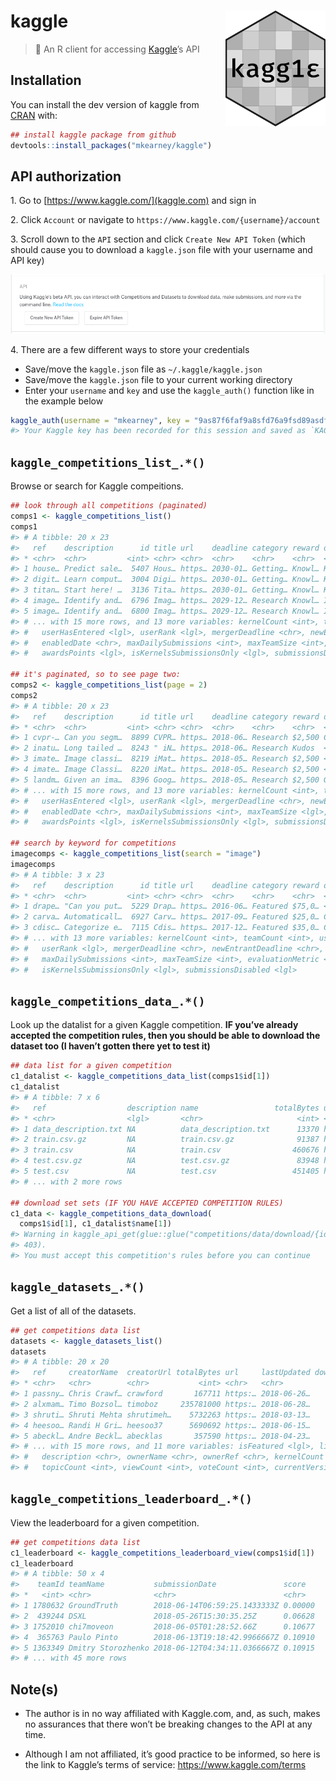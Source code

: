 
<!-- README.md is generated from README.Rmd. Please edit that file -->

# kaggle <img src="man/figures/logo.png" width="160px" align="right" />

> 🏁 An R client for accessing [Kaggle](https://www.kaggle.com)’s API

## Installation

You can install the dev version of kaggle from
[CRAN](https://github.com/mkearney/kaggle) with:

``` r
## install kaggle package from github
devtools::install_packages("mkearney/kaggle")
```

## API authorization

<span>1.</span> Go to [https://www.kaggle.com/](kaggle.com) and sign in

<span>2.</span> Click `Account` or navigate to
`https://www.kaggle.com/{username}/account`

<span>3.</span> Scroll down to the `API` section and click `Create New
API Token` (which should cause you to download a `kaggle.json` file with
your username and API key)

<p style="align:center">

<img src='tools/readme/kag.png' />

</p>

<span>4.</span> There are a few different ways to store your credentials

  - Save/move the `kaggle.json` file as `~/.kaggle/kaggle.json`
  - Save/move the `kaggle.json` file to your current working directory
  - Enter your `username` and `key` and use the `kaggle_auth()` function
    like in the example
below

<!-- end list -->

``` r
kaggle_auth(username = "mkearney", key = "9as87f6faf9a8sfd76a9fsd89asdf6dsa9f8")
#> Your Kaggle key has been recorded for this session and saved as `KAGGLE_PAT` environment variable for future sessions.
```

## `kaggle_competitions_list_.*()`

Browse or search for Kaggle compeitions.

``` r
## look through all competitions (paginated)
comps1 <- kaggle_competitions_list()
comps1 
#> # A tibble: 20 x 23
#>   ref    description      id title url    deadline category reward organizationName organizationRef
#> * <chr>  <chr>         <int> <chr> <chr>  <chr>    <chr>    <chr>  <chr>            <chr>          
#> 1 house… Predict sale…  5407 Hous… https… 2030-01… Getting… Knowl… Kaggle           kaggle         
#> 2 digit… Learn comput…  3004 Digi… https… 2030-01… Getting… Knowl… Kaggle           kaggle         
#> 3 titan… Start here! …  3136 Tita… https… 2030-01… Getting… Knowl… Kaggle           kaggle         
#> 4 image… Identify and…  6796 Imag… https… 2029-12… Research Knowl… ImageNet         image-net      
#> 5 image… Identify and…  6800 Imag… https… 2029-12… Research Knowl… ImageNet         image-net      
#> # ... with 15 more rows, and 13 more variables: kernelCount <int>, teamCount <int>,
#> #   userHasEntered <lgl>, userRank <lgl>, mergerDeadline <chr>, newEntrantDeadline <chr>,
#> #   enabledDate <chr>, maxDailySubmissions <int>, maxTeamSize <int>, evaluationMetric <chr>,
#> #   awardsPoints <lgl>, isKernelsSubmissionsOnly <lgl>, submissionsDisabled <lgl>

## it's paginated, so to see page two:
comps2 <- kaggle_competitions_list(page = 2)
comps2
#> # A tibble: 20 x 23
#>   ref    description      id title url    deadline category reward organizationName organizationRef
#> * <chr>  <chr>         <int> <chr> <chr>  <chr>    <chr>    <chr>  <chr>            <chr>          
#> 1 cvpr-… Can you segm…  8899 CVPR… https… 2018-06… Research $2,500 CVPR 2018 WAD    cvpr-wad       
#> 2 inatu… Long tailed …  8243 " iN… https… 2018-06… Research Kudos  <NA>             <NA>           
#> 3 imate… Image classi…  8219 iMat… https… 2018-05… Research $2,500 <NA>             <NA>           
#> 4 imate… Image Classi…  8220 iMat… https… 2018-05… Research $2,500 <NA>             <NA>           
#> 5 landm… Given an ima…  8396 Goog… https… 2018-05… Research $2,500 Google           google         
#> # ... with 15 more rows, and 13 more variables: kernelCount <int>, teamCount <int>,
#> #   userHasEntered <lgl>, userRank <lgl>, mergerDeadline <chr>, newEntrantDeadline <chr>,
#> #   enabledDate <chr>, maxDailySubmissions <int>, maxTeamSize <lgl>, evaluationMetric <chr>,
#> #   awardsPoints <lgl>, isKernelsSubmissionsOnly <lgl>, submissionsDisabled <lgl>

## search by keyword for competitions
imagecomps <- kaggle_competitions_list(search = "image")
imagecomps
#> # A tibble: 3 x 23
#>   ref    description      id title url    deadline category reward organizationName organizationRef
#> * <chr>  <chr>         <int> <chr> <chr>  <chr>    <chr>    <chr>  <chr>            <chr>          
#> 1 drape… "Can you put…  5229 Drap… https… 2016-06… Featured $75,0… <NA>             <NA>           
#> 2 carva… Automaticall…  6927 Carv… https… 2017-09… Featured $25,0… Carvana          carvana        
#> 3 cdisc… Categorize e…  7115 Cdis… https… 2017-12… Featured $35,0… Cdiscount        cdiscount      
#> # ... with 13 more variables: kernelCount <int>, teamCount <int>, userHasEntered <lgl>,
#> #   userRank <lgl>, mergerDeadline <chr>, newEntrantDeadline <chr>, enabledDate <chr>,
#> #   maxDailySubmissions <int>, maxTeamSize <int>, evaluationMetric <chr>, awardsPoints <lgl>,
#> #   isKernelsSubmissionsOnly <lgl>, submissionsDisabled <lgl>
```

## `kaggle_competitions_data_.*()`

Look up the datalist for a given Kaggle competition. **IF you’ve already
accepted the competition rules, then you should be able to download the
dataset too (I haven’t gotten there yet to test it)**

``` r
## data list for a given competition
c1_datalist <- kaggle_competitions_data_list(comps1$id[1])
c1_datalist
#> # A tibble: 7 x 6
#>   ref                  description name                 totalBytes url                creationDate 
#> * <chr>                <lgl>       <chr>                     <int> <chr>              <chr>        
#> 1 data_description.txt NA          data_description.txt      13370 https://www.kaggl… 2016-08-25T2…
#> 2 train.csv.gz         NA          train.csv.gz              91387 https://www.kaggl… 2016-08-29T2…
#> 3 train.csv            NA          train.csv                460676 https://www.kaggl… 2016-08-29T2…
#> 4 test.csv.gz          NA          test.csv.gz               83948 https://www.kaggl… 2016-08-29T2…
#> 5 test.csv             NA          test.csv                 451405 https://www.kaggl… 2016-08-29T2…
#> # ... with 2 more rows

## download set sets (IF YOU HAVE ACCEPTED COMPETITION RULES)
c1_data <- kaggle_competitions_data_download(
  comps1$id[1], c1_datalist$name[1])
#> Warning in kaggle_api_get(glue::glue("competitions/data/download/{id}/{fileName}")): Forbidden (HTTP
#> 403).
#> You must accept this competition's rules before you can continue
```

## `kaggle_datasets_.*()`

Get a list of all of the datasets.

``` r
## get competitions data list
datasets <- kaggle_datasets_list()
datasets
#> # A tibble: 20 x 20
#>   ref     creatorName  creatorUrl totalBytes url     lastUpdated downloadCount isPrivate isReviewed
#> * <chr>   <chr>        <chr>           <int> <chr>   <chr>               <int> <lgl>     <lgl>     
#> 1 passny… Chris Crawf… crawford       167711 https:… 2018-06-26…          2698 FALSE     TRUE      
#> 2 alxmam… Timo Bozsol… timoboz     235781000 https:… 2018-06-28…          2653 FALSE     TRUE      
#> 3 shruti… Shruti Mehta shrutimeh…    5732263 https:… 2018-03-13…          5791 FALSE     TRUE      
#> 4 heesoo… Randi H Gri… heesoo37      5690692 https:… 2018-06-15…           572 FALSE     TRUE      
#> 5 abeckl… Andre Beckl… abecklas       357590 https:… 2018-04-23…         11925 FALSE     TRUE      
#> # ... with 15 more rows, and 11 more variables: isFeatured <lgl>, licenseName <chr>,
#> #   description <chr>, ownerName <chr>, ownerRef <chr>, kernelCount <int>, title <chr>,
#> #   topicCount <int>, viewCount <int>, voteCount <int>, currentVersionNumber <int>
```

## `kaggle_competitions_leaderboard_.*()`

View the leaderboard for a given competition.

``` r
## get competitions data list
c1_leaderboard <- kaggle_competitions_leaderboard_view(comps1$id[1])
c1_leaderboard
#> # A tibble: 50 x 4
#>    teamId teamName           submissionDate               score  
#> *   <int> <chr>              <chr>                        <chr>  
#> 1 1780632 GroundTruth        2018-06-14T06:59:25.1433333Z 0.00000
#> 2  439244 DSXL               2018-05-26T15:30:35.25Z      0.06628
#> 3 1752010 chi7moveon         2018-06-05T01:28:52.66Z      0.10677
#> 4  365763 Paulo Pinto        2018-06-13T19:18:42.9966667Z 0.10910
#> 5 1363349 Dmitry Storozhenko 2018-06-12T04:34:11.0366667Z 0.10915
#> # ... with 45 more rows
```

## Note(s)

  - The author is in no way affiliated with Kaggle.com, and, as such,
    makes no assurances that there won’t be breaking changes to the API
    at any time.

  - Although I am not affiliated, it’s good practice to be informed, so
    here is the link to Kaggle’s terms of service:
    <https://www.kaggle.com/terms>
